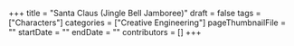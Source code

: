 +++
title = "Santa Claus (Jingle Bell Jamboree)"
draft = false
tags = ["Characters"]
categories = ["Creative Engineering"]
pageThumbnailFile = ""
startDate = ""
endDate = ""
contributors = []
+++
